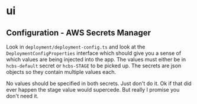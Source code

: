 # ui

## Configuration - AWS Secrets Manager

Look in `deployment/deployment-config.ts` and look at the `DeploymentConfigProperties` interface which should give you a sense of which values are being injected into the app. The values must either be in `hcbs-default` secret or `hcbs-STAGE` to be picked up. The secrets are json objects so they contain multiple values each.

No values should be specified in both secrets. Just don't do it. Ok if that did ever happen the stage value would supercede. But really I promise you don't need it.
